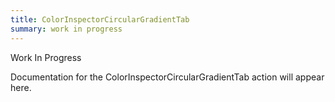 ```yaml
---
title: ColorInspectorCircularGradientTab
summary: work in progress
---
```


Work In Progress

Documentation for the ColorInspectorCircularGradientTab action will appear here.